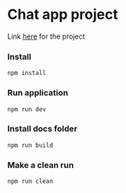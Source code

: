 # Chat app project

Link [here](https://edzonee.github.io/chat-forum-project/) for the project

### Install
~~~~
npm install
~~~~

### Run application
~~~~
npm run dev
~~~~

### Install docs folder
~~~~
npm run build
~~~~

### Make a clean run
~~~~
npm run clean
~~~~
